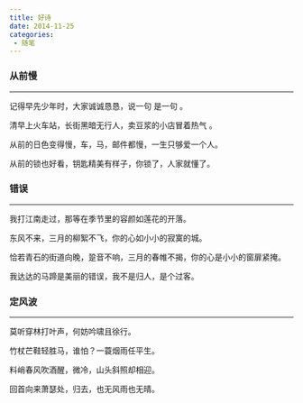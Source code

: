 ```yaml
---
title: 好诗
date: 2014-11-25
categories:
 - 随笔
---
```


### 从前慢

---

记得早先少年时，大家诚诚恳恳，说一句 是一句 。

清早上火车站，长街黑暗无行人，卖豆浆的小店冒着热气 。

从前的日色变得慢，车，马，邮件都慢，一生只够爱一个人。

从前的锁也好看，钥匙精美有样子，你锁了，人家就懂了。

### 错误

---

我打江南走过，那等在季节里的容颜如莲花的开落。

东风不来，三月的柳絮不飞，你的心如小小的寂寞的城。

恰若青石的街道向晚，跫音不响，三月的春帷不揭，你的心是小小的窗扉紧掩。

我达达的马蹄是美丽的错误，我不是归人，是个过客。

### 定风波

---

莫听穿林打叶声，何妨吟啸且徐行。

竹杖芒鞋轻胜马，谁怕？一蓑烟雨任平生。

料峭春风吹酒醒，微冷，山头斜照却相迎。

回首向来萧瑟处，归去，也无风雨也无晴。